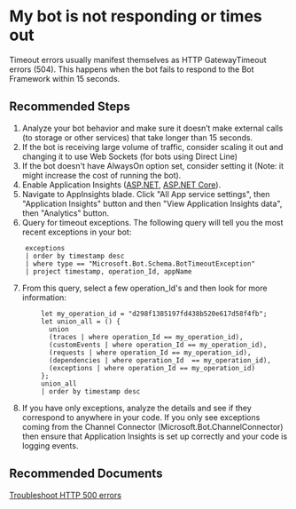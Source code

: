 <properties
	pageTitle="My bot is not responding or times out"
	description="My bot is not responding or times out"
	service="microsoft.bot"
	resource="botservice"
	authors="arturl,meetshamir"
	ms.author="arturl,saziz"
	displayOrder="3"
	selfHelpType="resource"
	supportTopicIds="32630641"
	resourceTags=""
	productPesIds="16152"
	cloudEnvironments="public,BlackForest,Fairfax,Mooncake"
/>

# My bot is not responding or times out
Timeout errors usually manifest themselves as HTTP GatewayTimeout errors (504). This happens when the bot fails to respond to the Bot Framework within 15 seconds. 

## **Recommended Steps**

1. Analyze your bot behavior and make sure it doesn’t make external calls (to storage or other services) that take longer than 15 seconds.
2. If the bot is receiving large volume of traffic, consider scaling it out and changing it to use Web Sockets (for bots using Direct Line)
3. If the bot doesn't have AlwaysOn option set, consider setting it (Note: it might increase the cost of running the bot).
4. Enable Application Insights ([ASP.NET](https://docs.microsoft.com/azure/azure-monitor/app/asp-net), [ASP.NET Core](https://docs.microsoft.com/azure/azure-monitor/app/asp-net-core)).
5. Navigate to AppInsights blade. Click "All App service settings", then "Application Insights" button and then "View Application Insights data", then "Analytics" button.
6. Query for timeout exceptions. The following query will tell you the most recent exceptions in your bot: 

```
	exceptions 
	| order by timestamp desc
	| where type == "Microsoft.Bot.Schema.BotTimeoutException" 
	| project timestamp, operation_Id, appName 
```
7. From this query, select a few operation_Id's and then look for more information:

```
        let my_operation_id = "d298f1385197fd438b520e617d58f4fb";
        let union_all = () {
          union
          (traces | where operation_Id == my_operation_id),
          (customEvents | where operation_Id == my_operation_id),
          (requests | where operation_Id == my_operation_id),
          (dependencies | where operation_Id  == my_operation_id),
          (exceptions | where operation_Id == my_operation_id)
        };
        union_all
        | order by timestamp desc
```

8. If you have only exceptions, analyze the details and see if they correspond to anywhere in your code. If you only see exceptions coming from the Channel Connector (Microsoft.Bot.ChannelConnector) then ensure that Application Insights is set up correctly and your code is logging events.

## **Recommended Documents**
[Troubleshoot HTTP 500 errors](https://docs.microsoft.com/azure/bot-service/bot-service-troubleshoot-500-errors?view=azure-bot-service-4.0&tabs=dotnetwebapi)


